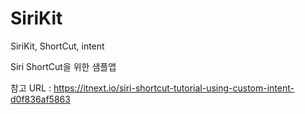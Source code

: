 # SiriKit
SiriKit, ShortCut, intent

Siri ShortCut을 위한 샘플앱



참고 URL  :  https://itnext.io/siri-shortcut-tutorial-using-custom-intent-d0f836af5863
